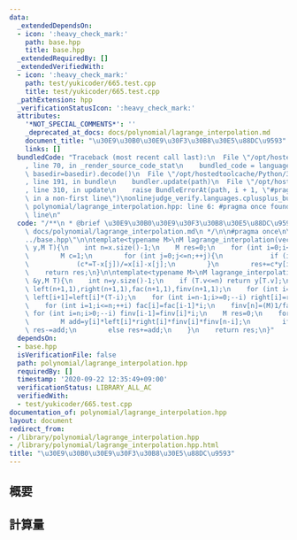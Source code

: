 ```yaml
---
data:
  _extendedDependsOn:
  - icon: ':heavy_check_mark:'
    path: base.hpp
    title: base.hpp
  _extendedRequiredBy: []
  _extendedVerifiedWith:
  - icon: ':heavy_check_mark:'
    path: test/yukicoder/665.test.cpp
    title: test/yukicoder/665.test.cpp
  _pathExtension: hpp
  _verificationStatusIcon: ':heavy_check_mark:'
  attributes:
    '*NOT_SPECIAL_COMMENTS*': ''
    _deprecated_at_docs: docs/polynomial/lagrange_interpolation.md
    document_title: "\u30E9\u30B0\u30E9\u30F3\u30B8\u30E5\u88DC\u9593"
    links: []
  bundledCode: "Traceback (most recent call last):\n  File \"/opt/hostedtoolcache/Python/3.8.5/x64/lib/python3.8/site-packages/onlinejudge_verify/documentation/build.py\"\
    , line 70, in _render_source_code_stat\n    bundled_code = language.bundle(stat.path,\
    \ basedir=basedir).decode()\n  File \"/opt/hostedtoolcache/Python/3.8.5/x64/lib/python3.8/site-packages/onlinejudge_verify/languages/cplusplus.py\"\
    , line 191, in bundle\n    bundler.update(path)\n  File \"/opt/hostedtoolcache/Python/3.8.5/x64/lib/python3.8/site-packages/onlinejudge_verify/languages/cplusplus_bundle.py\"\
    , line 310, in update\n    raise BundleErrorAt(path, i + 1, \"#pragma once found\
    \ in a non-first line\")\nonlinejudge_verify.languages.cplusplus_bundle.BundleErrorAt:\
    \ polynomial/lagrange_interpolation.hpp: line 6: #pragma once found in a non-first\
    \ line\n"
  code: "/**\n * @brief \u30E9\u30B0\u30E9\u30F3\u30B8\u30E5\u88DC\u9593\n * @docs\
    \ docs/polynomial/lagrange_interpolation.md\n */\n\n#pragma once\n\n#include \"\
    ../base.hpp\"\n\ntemplate<typename M>\nM lagrange_interpolation(vector<M> x,vector<M>\
    \ y,M T){\n    int n=x.size()-1;\n    M res=0;\n    for (int i=0;i<=n;++i){\n\
    \        M c=1;\n        for (int j=0;j<=n;++j){\n            if (i==j) continue;\n\
    \            (c*=T-x[j])/=x[i]-x[j];\n        }\n        res+=c*y[i];\n    }\n\
    \    return res;\n}\n\ntemplate<typename M>\nM lagrange_interpolation_arithmetic(vector<M>\
    \ &y,M T){\n    int n=y.size()-1;\n    if (T.v<=n) return y[T.v];\n    vector<M>\
    \ left(n+1,1),right(n+1,1),fac(n+1,1),finv(n+1,1);\n    for (int i=0;i<n;++i)\
    \ left[i+1]=left[i]*(T-i);\n    for (int i=n-1;i>=0;--i) right[i]=right[i+1]*(T-(i+1));\n\
    \    for (int i=1;i<=n;++i) fac[i]=fac[i-1]*i;\n    finv[n]=(M)1/fac[n];\n   \
    \ for (int i=n;i>0;--i) finv[i-1]=finv[i]*i;\n    M res=0;\n    for (int i=0;i<=n;++i){\n\
    \        M add=y[i]*left[i]*right[i]*finv[i]*finv[n-i];\n        if ((n-i)&1)\
    \ res-=add;\n        else res+=add;\n    }\n    return res;\n}"
  dependsOn:
  - base.hpp
  isVerificationFile: false
  path: polynomial/lagrange_interpolation.hpp
  requiredBy: []
  timestamp: '2020-09-22 12:35:49+09:00'
  verificationStatus: LIBRARY_ALL_AC
  verifiedWith:
  - test/yukicoder/665.test.cpp
documentation_of: polynomial/lagrange_interpolation.hpp
layout: document
redirect_from:
- /library/polynomial/lagrange_interpolation.hpp
- /library/polynomial/lagrange_interpolation.hpp.html
title: "\u30E9\u30B0\u30E9\u30F3\u30B8\u30E5\u88DC\u9593"
---
```

## 概要

## 計算量